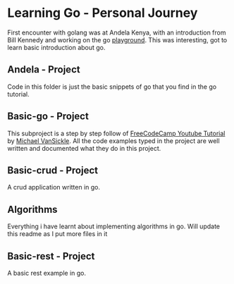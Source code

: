 # Learning Go - Personal Journey

First encounter with golang was at Andela Kenya, with an introduction from Bill Kennedy and working on the go
[playground](https://play.golang.org). This was interesting, got to learn basic introduction about go.

## Andela - Project
Code in this folder is just the basic snippets of go that you find in the go tutorial.

## Basic-go - Project
This subproject is a step by step follow of [FreeCodeCamp Youtube Tutorial](https://youtube.com/watch?v=YS4e4q9oBaU) by [Michael VanSickle](https://twitter.com/vansimke). All the code examples typed in the project are well written and documented what they do in this project.

## Basic-crud - Project
A crud application written in go.

## Algorithms
Everything i have learnt about implementing algorithms in go. Will update this readme as I put more files in it

## Basic-rest - Project
A basic rest example in go.
